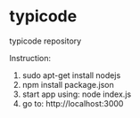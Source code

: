 # typicode
typicode repository

Instruction:
1. sudo apt-get install nodejs
2. npm install package.json
3. start app using: node index.js
4. go to: http://localhost:3000
